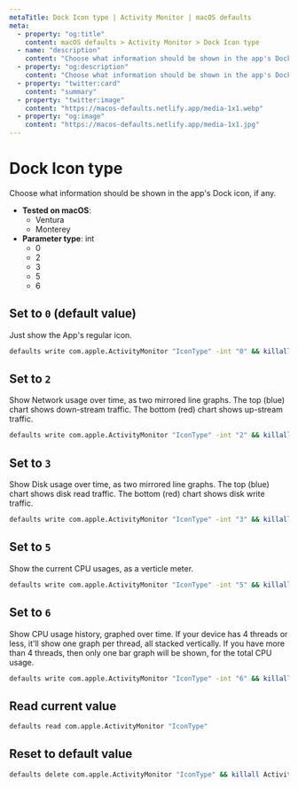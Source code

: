 ```yaml
---
metaTitle: Dock Icon type | Activity Monitor | macOS defaults
meta:
  - property: "og:title"
    content: macOS defaults > Activity Monitor > Dock Icon type
  - name: "description"
    content: "Choose what information should be shown in the app's Dock icon, if any."
  - property: "og:description"
    content: "Choose what information should be shown in the app's Dock icon, if any."
  - property: "twitter:card"
    content: "summary"
  - property: "twitter:image"
    content: "https://macos-defaults.netlify.app/media-1x1.webp"
  - property: "og:image"
    content: "https://macos-defaults.netlify.app/media-1x1.jpg"
---
```

# Dock Icon type

Choose what information should be shown in the app's Dock icon, if any.

<!-- break lists -->

- **Tested on macOS**:
  * Ventura
  * Monterey
- **Parameter type**: int
  * 0
  * 2
  * 3
  * 5
  * 6

## Set to `0` (default value)

Just show the App's regular icon.

```bash
defaults write com.apple.ActivityMonitor "IconType" -int "0" && killall Activity\ Monitor
```

## Set to `2`

Show Network usage over time, as two mirrored line graphs.
The top (blue) chart shows down-stream traffic.
The bottom (red) chart shows up-stream traffic.


```bash
defaults write com.apple.ActivityMonitor "IconType" -int "2" && killall Activity\ Monitor
```

## Set to `3`

Show Disk usage over time, as two mirrored line graphs.
The top (blue) chart shows disk read traffic.
The bottom (red) chart shows disk write traffic.


```bash
defaults write com.apple.ActivityMonitor "IconType" -int "3" && killall Activity\ Monitor
```

## Set to `5`

Show the current CPU usages, as a verticle meter.

```bash
defaults write com.apple.ActivityMonitor "IconType" -int "5" && killall Activity\ Monitor
```

## Set to `6`

Show CPU usage history, graphed over time.
If your device has 4 threads or less, it'll show one graph per thread, all stacked vertically.
If you have more than 4 threads, then only one bar graph will be shown, for the total CPU usage.


```bash
defaults write com.apple.ActivityMonitor "IconType" -int "6" && killall Activity\ Monitor
```

## Read current value
```bash
defaults read com.apple.ActivityMonitor "IconType"
```

## Reset to default value
```bash
defaults delete com.apple.ActivityMonitor "IconType" && killall Activity\ Monitor
```
